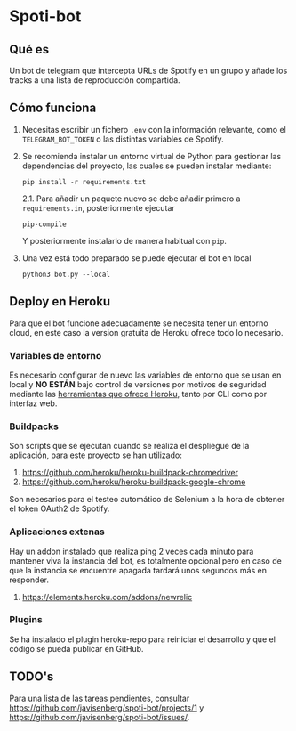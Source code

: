 # Spoti-bot

## Qué es
Un bot de telegram que intercepta URLs de Spotify en un grupo y añade los tracks a una lista de reproducción compartida.

## Cómo funciona
1. Necesitas escribir un fichero `.env` con la información relevante, 
como el `TELEGRAM_BOT_TOKEN` o las distintas variables de Spotify.

2. Se recomienda instalar un entorno virtual de Python para gestionar las dependencias del proyecto, las cuales se pueden instalar mediante:
    ```
    pip install -r requirements.txt
    ```

    2.1. Para añadir un paquete nuevo se debe añadir primero a
    `requirements.in`, posteriormente ejecutar
    ```
    pip-compile
    ```
    Y posteriormente instalarlo de manera habitual con `pip`.

3. Una vez está todo preparado se puede ejecutar el bot en local
    ```
    python3 bot.py --local
    ```

## Deploy en Heroku
Para que el bot funcione adecuadamente se necesita tener un entorno cloud, en este caso la version gratuita de Heroku ofrece todo lo necesario.

### Variables de entorno
Es necesario configurar de nuevo las variables de entorno que se usan en
local y **NO ESTÁN** bajo control de versiones por motivos de
seguridad mediante las [herramientas que ofrece Heroku](https://devcenter.heroku.com/articles/config-vars), 
tanto por CLI como por interfaz web.

### Buildpacks
Son scripts que se ejecutan cuando se realiza el despliegue de 
la aplicación, para este proyecto se han utilizado:
1. https://github.com/heroku/heroku-buildpack-chromedriver
2. https://github.com/heroku/heroku-buildpack-google-chrome

Son necesarios para el testeo automático de Selenium a la hora
de obtener el token OAuth2 de Spotify.

### Aplicaciones extenas
Hay un addon instalado que realiza ping 2 veces cada minuto para
mantener viva la instancia del bot, es totalmente opcional pero en caso de que la instancia se encuentre apagada tardará unos segundos más en responder.
1. https://elements.heroku.com/addons/newrelic

### Plugins
Se ha instalado el plugin heroku-repo para reiniciar el desarrollo
y que el código se pueda publicar en GitHub.

## TODO's
Para una lista de las tareas pendientes, consultar https://github.com/javisenberg/spoti-bot/projects/1 y https://github.com/javisenberg/spoti-bot/issues/.
 

